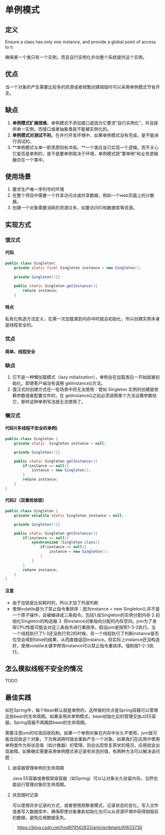 # 单例模式

## 定义

Ensure a class has only one instance, and provide a global point of access to it.

确保某一个类只有一个实例，而且自行实例化并向整个系统提供这个实例。

## 优点

当一个对象的产生需要比较多的资源或者频繁创建销毁时可以采用单例模式节省开支。

## 缺点

1. **单例模式扩展很难**。单例模式不添加接口是因为它要求“自行实例化”，并且提供单一实例。而接口或者抽象类是不能被实例化的。
2. **单例模式对测试不利**。在并行开发环境中，如果单例模式没有完成，是不能进行测试的。
3. **单例模式与单一职责原则有冲突。**一个类应该只实现一个逻辑，而不关心它是否是单例的，是不是要单例取决于环境，单例模式把“要单例”和业务逻辑融合在一个类中。

## 使用场景

1. 要求生产唯一序列号的环境
2. 在整个项目中需要一个共享访问点或共享数据，例如一个web页面上的计数器。
3. 创建一个对象需要消耗的资源过多，如要访问IO和数据库等资源。

## 实现方式

### 饿汉式

#### 代码

```java
public class Singleton{
    private static final Singleton instance = new Singleton();
    
    private Singleton(){}
 
    public static Singleton getInstance(){
        return instance;
    }
```

#### 特点

私有化构造方法定义，在第一次加载类到内存中时就会初始化，所以创建实例本身是线程安全的。

### 优点

#### 简单、线程安全

### 缺点

1. 它不是一种懒加载模式（lazy initialization），单例会在加载类后一开始就被初始化，即使客户端没有调用 getInstance()方法。
2. 饿汉式的创建方式在一些场景中将无法使用：譬如 Singleton 实例的创建是依赖参数或者配置文件的，在 getInstance()之前必须调用某个方法设置参数给它，那样这种单例写法就无法使用了。 

### 懒汉式

#### 代码1(多线程不安全的单例)

```java
public class Singleton {
    private static  Singleton instance = null;

    private Singleton(){}

    public static Singleton getInstance(){
        if(instance == null){
            instance = new Singleton();
        }
        return instance;
    }
}
```

#### 代码2（双重检验锁）

```java
public class Singleton {
    private volatile static Singleton instance = null;

    private Singleton(){}

    public static Singleton getInstance(){
        if(instance == null){
            synchronized (Singleton.class){
                if(instance == null){
                    instance = new Singleton();
                }
            }
        }
        return instance;
    }
}
```

#### 注意

* 由于加锁是比较耗时的，所以才加了外层判断
* 使用volatile是为了禁止指令重排序：因为instance = new Singleton();并不是一个原子操作，会被编译成三条指令。包括1.给Singleton的实例分配内存 2.初始化Singleton的构造器 3. 将instance对象指向分配的内存空间。jvm为了发挥CPU性能可能会对这三条指令进行重排序。假设jvm是按照1-3-2执行。当一个线程执行了1-3还没执行完2的时候，另一个线程执行了判断instance是否位空会得到false的结果，从而直接返回instance。但实际上instance还没构造好。使用volatile关键字修饰instance可以禁止指令重排序。强制按1-2-3执行。

## 怎么模拟线程不安全的情况

TODO

## 最佳实践

如在Spring中，每个Bean默认就是单例的，这样做的优点是Spring容器可以管理这些bean的生命周期。如果采用非单例模式，bean初始化后的管理交由J2EE容器，Spring容器不再跟踪bean的生命周期。

需要注意jvm的垃圾回收机制。如果一个单例对象在内存中长久不使用，jvm就可能会回收这个对象，下次再调用时就会重新产生一个对象。如果我们在应用中使用单例类作为有状态值（如计数器）的管理，则会出现恢复原状的情况，应用就会出现故障。如果确实需要采用单例模式来记录有状态的值，有两种方法可以解决该问题：

1. 由容器管理单例的生命周期

   Java EE容器或者框架级容器（如Spring）可以让对象长久驻留内存。当然也能自行管理对象的生命周期。

2. 状态随时记录

   可以使用异步记录的方式，或者使用观察者模式，记录状态的变化，写入文件或者写入数据库中，确保即使对象重新初始化也可以从资源环境中获得销毁前的数据，避免应用数据丢失。



> https://blog.csdn.net/hnd978142833/article/details/81633730